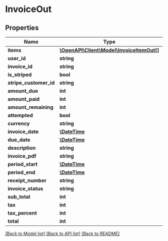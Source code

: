 # InvoiceOut

## Properties
Name | Type | Description | Notes
------------ | ------------- | ------------- | -------------
**items** | [**\OpenAPI\Client\Model\InvoiceItemOut[]**](InvoiceItemOut.md) |  | [optional] 
**user_id** | **string** |  | [optional] 
**invoice_id** | **string** |  | [optional] 
**is_striped** | **bool** |  | [optional] 
**stripe_customer_id** | **string** |  | [optional] 
**amount_due** | **int** |  | [optional] 
**amount_paid** | **int** |  | [optional] 
**amount_remaining** | **int** |  | [optional] 
**attempted** | **bool** |  | [optional] 
**currency** | **string** |  | [optional] 
**invoice_date** | [**\DateTime**](\DateTime.md) |  | [optional] 
**due_date** | [**\DateTime**](\DateTime.md) |  | [optional] 
**description** | **string** |  | [optional] 
**invoice_pdf** | **string** |  | [optional] 
**period_start** | [**\DateTime**](\DateTime.md) |  | [optional] 
**period_end** | [**\DateTime**](\DateTime.md) |  | [optional] 
**receipt_number** | **string** |  | [optional] 
**invoice_status** | **string** |  | [optional] 
**sub_total** | **int** |  | [optional] 
**tax** | **int** |  | [optional] 
**tax_percent** | **int** |  | [optional] 
**total** | **int** |  | [optional] 

[[Back to Model list]](../README.md#documentation-for-models) [[Back to API list]](../README.md#documentation-for-api-endpoints) [[Back to README]](../README.md)


